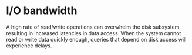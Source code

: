 # I/O bandwidth

A high rate of read/write operations can overwhelm the disk subsystem, resulting in increased latencies in data access. When the system cannot read or write data quickly enough, queries that depend on disk access will experience delays.